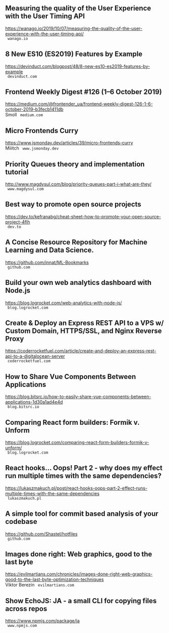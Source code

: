 ## Measuring the quality of the User Experience with the User Timing API  
https://wanago.io/2019/10/07/measuring-the-quality-of-the-user-experience-with-the-user-timing-api/  
 ` wanago.io`
  

## 8 New ES10 (ES2019) Features by Example  
https://devinduct.com/blogpost/48/8-new-es10-es2019-features-by-example  
 ` devinduct.com`
  

## Frontend Weekly Digest #126 (1–6 October 2019)  
https://medium.com/@frontender_ua/frontend-weekly-digest-126-1-6-october-2019-b3fecb1411db  
Smoll ` medium.com`
  

## Micro Frontends Curry  
https://www.jsmonday.dev/articles/39/micro-frontends-curry  
Miiitch ` www.jsmonday.dev`
  

## Priority Queues theory and implementation tutorial  
http://www.magdysul.com/blog/priority-queues-part-i-what-are-they/  
 ` www.magdysul.com`
  

## Best way to promote open source projects  
https://dev.to/kefranabg/cheat-sheet-how-to-promote-your-open-source-project-4flh  
 ` dev.to`
  

## A Concise Resource Repository for Machine Learning and Data Science.  
https://github.com/innat/ML-Bookmarks  
 ` github.com`
  

## Build your own web analytics dashboard with Node.js  
https://blog.logrocket.com/web-analytics-with-node-js/  
 ` blog.logrocket.com`
  

## Create & Deploy an Express REST API to a VPS w/ Custom Domain, HTTPS/SSL, and Nginx Reverse Proxy  
https://coderrocketfuel.com/article/create-and-deploy-an-express-rest-api-to-a-digitalocean-server  
 ` coderrocketfuel.com`
  

## How to Share Vue Components Between Applications  
https://blog.bitsrc.io/how-to-easily-share-vue-components-between-applications-1d30a1ad4e4d  
 ` blog.bitsrc.io`
  

## Comparing React form builders: Formik v. Unform  
https://blog.logrocket.com/comparing-react-form-builders-formik-v-unform/  
 ` blog.logrocket.com`
  

## React hooks... Oops! Part 2 - why does my effect run multiple times with the same dependencies?  
https://lukaszmakuch.pl/post/react-hooks-oops-part-2-effect-runs-multiple-times-with-the-same-dependencies  
 ` lukaszmakuch.pl`
  

## A simple tool for commit based analysis of your codebase  
https://github.com/Shastel/hotfiles  
 ` github.com`
  

## Images done right: Web graphics, good to the last byte  
https://evilmartians.com/chronicles/images-done-right-web-graphics-good-to-the-last-byte-optimization-techniques  
Viktor Berezin ` evilmartians.com`
  

## Show EchoJS: JA - a small CLI for copying files across repos  
https://www.npmjs.com/package/ja  
 ` www.npmjs.com`
  


